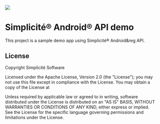 ![](http://www.simplicitesoftware.com/logos/logo250.png)
---

Simplicit&eacute;&reg; Android&reg; API demo
============================================

This project is a sample demo app using Simplicit&eacute;&reg; Android&reg API.

License
-------

Copyright Simplicit&eacute; Software

Licensed under the Apache License, Version 2.0 (the "License");
you may not use this file except in compliance with the License.
You may obtain a copy of the License at

[](http://www.apache.org/licenses/LICENSE-2.0)

Unless required by applicable law or agreed to in writing, software
distributed under the License is distributed on an "AS IS" BASIS,
WITHOUT WARRANTIES OR CONDITIONS OF ANY KIND, either express or implied.
See the License for the specific language governing permissions and
limitations under the License.